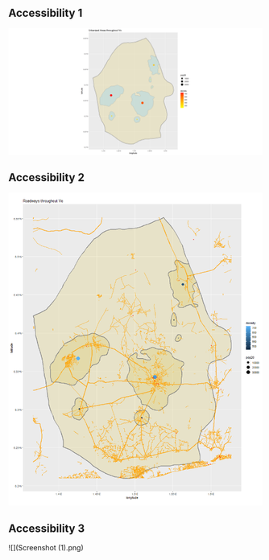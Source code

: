 ## Accessibility 1

![](urban_vo.png)

## Accessibility 2

![](vo_roadway.png)

## Accessibility 3

![](Screenshot (1).png)
